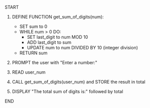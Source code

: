 START

1. DEFINE FUNCTION get_sum_of_digits(num):

   - SET sum to 0
   - WHILE num > 0 DO:
     - SET last_digit to num MOD 10
     - ADD last_digit to sum
     - UPDATE num to num DIVIDED BY 10 (integer division)
   - RETURN sum

2. PROMPT the user with "Enter a number:"
3. READ user_num

4. CALL get_sum_of_digits(user_num) and STORE the result in total

5. DISPLAY "The total sum of digits is:" followed by total

END
